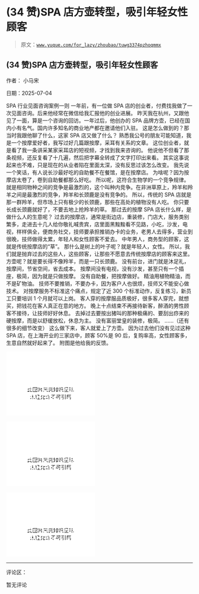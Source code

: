 # (34 赞)SPA 店方壶转型，吸引年轻女性顾客

> 原文：[`www.yuque.com/for_lazy/zhoubao/tuwg3374pzhoqmmx`](https://www.yuque.com/for_lazy/zhoubao/tuwg3374pzhoqmmx)

## (34 赞)SPA 店方壶转型，吸引年轻女性顾客

作者： 小马宋

日期：2025-07-04

SPA 行业见面咨询案例一则 一年前，有一位做 SPA 店的创业者，付费找我做了一次见面咨询。后来他经常在微信给我汇报他的创业进展。
昨天我在杭州，又跟他见了一面，算是一个咨询的回访。一年过后，他创办的 SPA 品牌方壶，已经在国内小有名气。国内许多知名的商业地产都在邀请他们入驻。
这是怎么做到的？那当时我跟他聊了什么，这家 SPA 店又做了什么？ 熟悉我公号的朋友可能知道，我是一个按摩爱好者，我写过好几篇跟按摩，采耳有关系的文章。
这位创业者，就是看了我一条讲采某家采耳店的短视频，才找到我来咨询的。 他说他不但看了那条视频，还反复看了十几遍，然后把字幕全转成了文字打印出来看。
其实这事说起来也不难，只是现在的从业者陷在里面太深，没有反思过该怎么改变。 我先说一个笑话，有人说长沙最好吃的自助餐不在餐馆，是在按摩店。
为啥呢？因为按摩店太卷了，卷到自助餐都那么好吃。 所以呢，这符合生物学的一个竞争规律。
就是相同物种之间的竞争是最激烈的，这个叫种内竞争。在非洲草原上，羚羊和羚羊之间是最激烈的竞争，羚羊和长颈鹿是没有竞争的。
所以，传统的 SPA 店就是那一群羚羊，但市场上只有极少的长颈鹿，那些在高处的植物没有人吃。 你只要长成长颈鹿就好了，不要去地上抢羚羊的草。
那过去的按摩 SPA 店长什么样，是做什么人的生意呢？
过去的按摩店，通常是街边店，重装修，门店大，服务类别繁多，走进去十几人给你敬礼喊贵宾，店里面黑黢黢看不见路，小吃，沙发，电视，样样俱全，便商务社交，技师要承担推销办卡的业务，老男人去得多，营业到很晚，技师做得太累，年轻人和女性顾客不爱去。
中年男人，商务型的顾客，这就是传统按摩店的“草”。 那什么是树上的叶子呢？就是年轻人，女性。
所以，我们就是抛弃过去的这些人，这些顾客，让那些不愿意去传统按摩店的顾客来这里。 方壶呢？就是要长得不像羚羊，而是一只长颈鹿。
没有前台，进门就是沐足礼，按摩间，节省空间，省去成本。 按摩间没有电视，没有沙发，甚至只有一个插座，极简，因为就是只做按摩。 没有自助餐，把按摩做好。
精油用植物精油，而不是矿物油。 技师不要推销，不要办卡，因为客户人也很烦，技师又不能安心做技术。
对按摩服务不标准这个痛点，规定了近 300 个标准动作，反复练习，新员工只要培训 1 个月就可以上岗。
客人穿的按摩服品质极好，很多客人穿完，就想买，把钱花在客人真正在意的地方。 晚上十点结束不再接待新客，醉酒的男性顾客不接待，让技师好好休息。
去掉过去要按出猪叫的那种极痛的、要刮出痧来的硬按摩，而是以舒缓放松，休息为主。 没有富丽堂皇的装修，极简。 ……（还有很多的细节改变）
这么做下来，客人就爱上了方壶。 因为过去他们没有见过这种 SPA 店，在上海开业的三家店中，顾客 50%是 90 后，复购率高，女性顾客多，生意自然就好起来了。
附图是他给我的反馈。

![](img/86403321836371c96a7da17a18478df0.png "None")

![](img/fef9a7d82bf6adaa8abf17fb28304c38.png "None")

![](img/7b64f132939ce1523aa8d9aa822bea3e.png "None")

* * *

评论区：

暂无评论